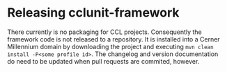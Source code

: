 # Releasing cclunit-framework

There currently is no packaging for CCL projects. Consequently the framework code is not released to a repository. 
It is installed into a Cerner Millennium domain by downloading the project and 
executing `mvn clean install -P<some profile id>`. The changelog and version documentation do need to be updated when pull requests are commited, however.
